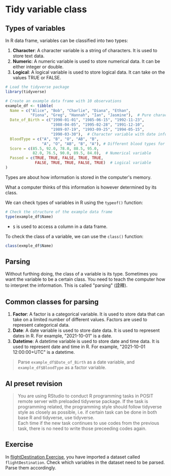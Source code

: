 # Tidy variable class

## Types of variables

In R data frame, variables can be classified into two types:

1. **Character**: A character variable is a string of characters. It is used to store text data.
2. **Numeric**: A numeric variable is used to store numerical data. It can be either integer or double.
3. **Logical**: A logical variable is used to store logical data. It can take on the values TRUE or FALSE.

```r
# Load the tidyverse package
library(tidyverse)

# Create an example data frame with 10 observations
example_df <- tibble(
  Name = c("Alice", "Bob", "Charlie", "Diana", "Ethan", 
           "Fiona", "Greg", "Hannah", "Ian", "Jasmine"),  # Pure character variable
  Date_of_Birth = c("1990-01-01", "1985-06-15", "1992-11-23", 
                    "1988-04-05", "1995-02-28", "1991-12-10", 
                    "1989-07-19", "1993-09-25", "1994-05-15", 
                    "1990-03-30"),  # Character variable with date information
  BloodType = c("A", "B", "O", "AB", "B",  
                "A", "O", "AB", "B", "A"), # Different blood types for each individual
  Score = c(85.5, 92.0, 78.0, 88.5, 95.0, 
            82.0, 76.5, 90.0, 89.5, 84.0),  # Numerical variable
  Passed = c(TRUE, TRUE, FALSE, TRUE, TRUE, 
             FALSE, TRUE, TRUE, FALSE, TRUE)  # Logical variable
)

```

Types are about how information is stored in the computer's memory.

What a computer thinks of this information is however determined by its class. 

We can check types of variables in R using the `typeof()` function:   
```r  
# Check the structure of the example data frame
type(example_df$Name) 
```

  - `$` is used to access a column in a data frame.  

To check the class of a variable, we can use the `class()` function:  
```r  
class(exmple_df$Name)  
```  

## Parsing 

Without furthing doing, the class of a variable is its type. Sometimes you want the variable to be a certain class. You need to teach the computer how to interpret the information. This is called "parsing" (詮釋).


## Common classes for parsing

1. **Factor**: A factor is a categorical variable. It is used to store data that can take on a limited number of different values. Factors are used to represent categorical data.
2. **Date**: A date variable is used to store date data. It is used to represent dates in R. For example, "2021-10-01" is a date.
3. **Datetime**: A datetime variable is used to store date and time data. It is used to represent date and time in R.  For example, "2021-10-01 12:00:00+UTC" is a datetime.

> Parse `example_df$Date_of_Birth` as a date variable, and `example_df$BloodType` as a factor variable.

## AI preset revision  

> You are using RStudio to conduct R programming tasks in POSIT remote server with preloaded tidyverse package. If the task is programming related, the programming style should follow tidyverse style as closely as possible, i.e. if certain task can be done in both base R and tidyverse, use tidyverse.  
> Each time if the new task continues to use codes from the previous task, there is no need to write those preceeding codes again. 

## Exercise

In [flightDestination Exercise](https://github.com/tpemartin/113-1-R/blob/main/Lecture-notes/03-task-flow.md#exercise), you have imported a dataset called `flightDestination`. Check which variables in the dataset need to be parsed. Parse them accordingly.
